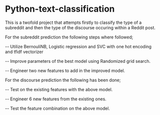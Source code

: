 # Python-text-classification

This is a twofold project that attempts firstly to classify the type of a subreddit and then the type of the discourse occuring within a Reddit post.

For the subreddit prediction the following steps where followed;

-- Utilize BernouliNB, Logistic regression and SVC with one hot encoding and tfidf vectorizer

-- Improve parameters of the best model using Randomized grid search.

-- Engineer two new features to add in the improved model.

For the discourse prediction the following has been done;

-- Test on the existing features with the above model.

-- Engineer 6 new features from the existing ones.

-- Test the feature combination on the above model.
